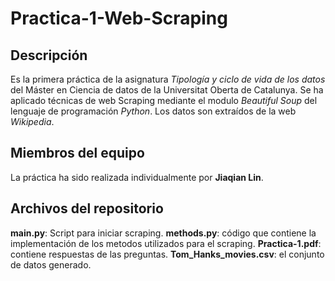 # Practica-1-Web-Scraping

## Descripción
Es la primera práctica de la asignatura *Tipología y ciclo de vida de los datos* del Máster en Ciencia de datos de la Universitat Oberta de Catalunya. Se ha aplicado técnicas de web Scraping mediante el modulo *Beautiful Soup* del lenguaje de programación *Python*. Los datos son extraídos de la web *Wikipedia*.

## Miembros del equipo
La práctica ha sido realizada individualmente por **Jiaqian Lin**.

## Archivos del repositorio
**main.py**: Script para iniciar scraping.
**methods.py**: código que contiene la implementación de los metodos utilizados para el scraping.
**Practica-1.pdf**: contiene respuestas de las preguntas.
**Tom_Hanks_movies.csv**: el conjunto de datos generado.
